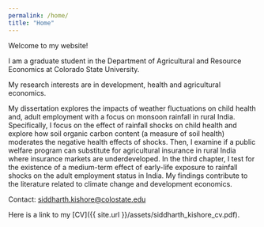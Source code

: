 ```yaml
---
permalink: /home/
title: "Home"
---
```


Welcome to my website!

I am a graduate student in the Department of Agricultural and Resource Economics at Colorado State University.

My research interests are in development, health and agricultural economics.

My dissertation explores the impacts of weather fluctuations on child health and, adult employment with a focus on monsoon rainfall in rural India. Specifically, I focus on the effect of rainfall shocks on child health and explore how soil organic carbon content (a measure of soil health) moderates the negative health effects of shocks. Then, I examine if a public welfare program can substitute for agricultural insurance in rural India where insurance markets are underdeveloped. In the third chapter, I test for the existence of a medium-term effect of early-life exposure to rainfall shocks on the adult employment status in India. My findings contribute to the literature related to climate change and development economics.

Contact:
siddharth.kishore@colostate.edu

Here is a link to my [CV]({{ site.url }}/assets/siddharth_kishore_cv.pdf).
